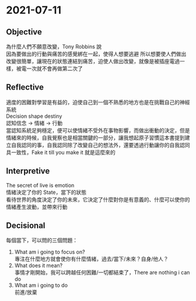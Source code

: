 # 2021-07-11

## Objective

為什麼人們不願意改變，Tony Robbins 說  
因為要做出的行動與痛苦的感覺綁在一起，使得人想要逃避
所以想要使人們做出改變很簡單，讓現在的狀態連結到痛苦，迫使人做出改變，就像是被插座電過一樣，被電一次就不會再做第二次了

## Reflective

適度的困難對學習是有益的，迫使自己到一個不熟悉的地方也是在挑戰自己的神經系統  
Decision shape destiny  
認知信念 -> 情緒 -> 行動  
當認知系統足夠穩定，便可以使情緒不受外在事物影響，而做出衝動的決定，但是情緒來的時候，自我覺察也是相當關鍵的一部分，讓我想起原子習慣這本書提到建立自我認同的事，自我認同除了改變自己的想法外，還要透過行動讓你的自我認同具一致性，Fake it till you make it 就是這麼來的  

## Interpretive

The secret of live is emotion  
情緒決定了你的 State，當下的狀態  
看待世界的角度決定了你的未來，它決定了什麼對你是有意義的、什麼可以使你的情緒產生波動，並帶來行動  

## Decisional

每個當下，可以問的三個問題：  
1. What am i going to focus on?  
專注在什麼地方就會使你有什麼情緒，過去/當下/未來？自身/他人？  
2. What does it mean?  
事情才剛開始，我可以跨越任何困難/一切都結束了，There are nothing i can do  
3. What am i going to do  
前進/放棄

